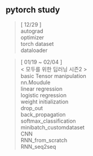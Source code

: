 ## pytorch study
> [ 12/29 ]   
> autograd   
> optimizer    
> torch dataset   
> dataloader   


> [ 01/19 ~ 02/04 ]   
> < 모두를 위한 딥러닝 시즌2 >   
> basic Tensor manipulation   
> nn.Moudule    
> linear regression   
> logistic regression   
> weight initialization     
> drop_out    
> back_propagation    
> softmax_classification    
> minibatch_customdataset   
> CNN   
> RNN_from_scratch    
> RNN_seq2seq   
